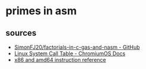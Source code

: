 
# primes in asm

## sources

- [SimonFJ20/factorials-in-c-gas-and-nasm - GitHub](https://github.com/SimonFJ20/factorials-in-c-gas-and-nasm)
- [Linux System Call Table - ChromiumOS Docs](https://chromium.googlesource.com/chromiumos/docs/+/HEAD/constants/syscalls.md)
- [x86 and amd64 instruction reference](https://www.felixcloutier.com/x86/index.html)
